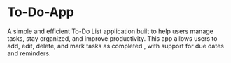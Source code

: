 # To-Do-App
A simple and efficient To-Do List application built to help users manage tasks, stay organized, and improve productivity. This app allows users to add, edit, delete, and mark tasks as completed , with support for due dates and reminders.

